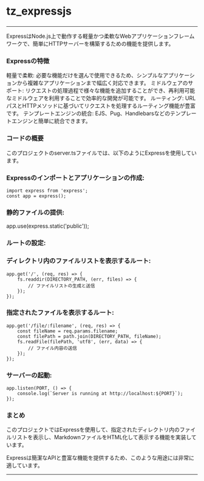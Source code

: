 ### 
# tz_expressjs
### 

---

ExpressはNode.js上で動作する軽量かつ柔軟なWebアプリケーションフレームワークで、簡単にHTTPサーバーを構築するための機能を提供します。

### Expressの特徴

軽量で柔軟: 必要な機能だけを選んで使用できるため、シンプルなアプリケーションから複雑なアプリケーションまで幅広く対応できます。
ミドルウェアのサポート: リクエストの処理過程で様々な機能を追加することができ、再利用可能なミドルウェアを利用することで効率的な開発が可能です。
ルーティング: URLパスとHTTPメソッドに基づいてリクエストを処理するルーティング機能が豊富です。
テンプレートエンジンの統合: EJS、Pug、Handlebarsなどのテンプレートエンジンと簡単に統合できます。

### コードの概要

このプロジェクトのserver.tsファイルでは、以下のようにExpressを使用しています。

### Expressのインポートとアプリケーションの作成:
```
import express from 'express';
const app = express();
```
### 静的ファイルの提供:

app.use(express.static('public'));

### ルートの設定:

### ディレクトリ内のファイルリストを表示するルート:
```
app.get('/', (req, res) => {
    fs.readdir(DIRECTORY_PATH, (err, files) => {
        // ファイルリストの生成と送信
    });
});
```
### 指定されたファイルを表示するルート:
```
app.get('/file/:filename', (req, res) => {
    const fileName = req.params.filename;
    const filePath = path.join(DIRECTORY_PATH, fileName);
    fs.readFile(filePath, 'utf8', (err, data) => {
        // ファイル内容の送信
    });
});
```
### サーバーの起動:
```
app.listen(PORT, () => {
    console.log(`Server is running at http://localhost:${PORT}`);
});
```
### まとめ

このプロジェクトではExpressを使用して、指定されたディレクトリ内のファイルリストを表示し、MarkdownファイルをHTML化して表示する機能を実装しています。

Expressは簡潔なAPIと豊富な機能を提供するため、このような用途には非常に適しています。

---
